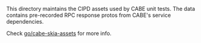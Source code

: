 This directory maintains the CIPD assets used by CABE unit tests. The data contains pre-recorded RPC response protos from CABE's service dependencies.

Check [go/cabe-skia-assets](http://go/cabe-skia-assets) for more info.
